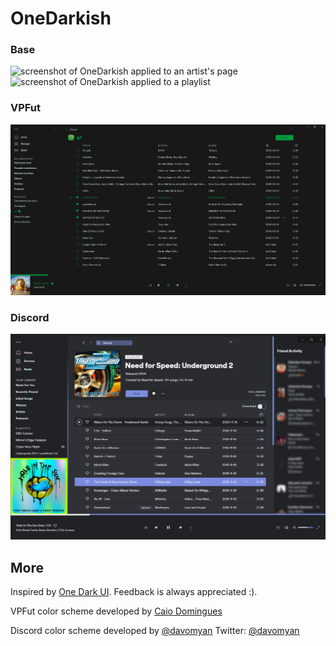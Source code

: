 # OneDarkish

### Base

![screenshot of OneDarkish applied to an artist's page](https://github.com/lukeiamyo/spicetify-themes/blob/master/OneDarkish/screenshot_artist.png)
![screenshot of OneDarkish applied to a playlist](https://github.com/lukeiamyo/spicetify-themes/blob/master/OneDarkish/screenshot_playlist.png)

### VPFut

![VPFut](screenshot.png)

### Discord

![Discord themed Spotify screenshot](discord.png)

## More

Inspired by [One Dark UI](https://atom.io/themes/one-dark-ui). Feedback is always appreciated :).

VPFut color scheme developed by [Caio Domingues](https://github.com/caiodomingues)

Discord color scheme developed by [@davomyan](https://github.com/DavoMyan)
Twitter: [@davomyan](https://twitter.com/DavoMyan)
